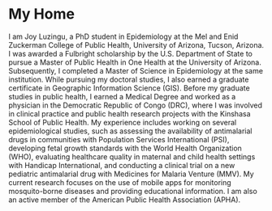 # My Home
I am Joy Luzingu, a PhD student in Epidemiology at the Mel and Enid Zuckerman College of Public Health, University of Arizona, Tucson, Arizona. 
I was awarded a Fulbright scholarship by the U.S. Department of State to pursue
a Master of Public Health in One Health at the University of Arizona. Subsequently, I completed a
Master of Science in Epidemiology at the same institution. While pursuing my doctoral studies, I also
earned a graduate certificate in Geographic Information Science (GIS). Before my graduate studies in
public health, I earned a Medical Degree and worked as a physician in the Democratic Republic of
Congo (DRC), where I was involved in clinical practice and public health research projects with the
Kinshasa School of Public Health. My experience includes working on several epidemiological studies,
such as assessing the availability of antimalarial drugs in communities with Population Services
International (PSI), developing fetal growth standards with the World Health Organization (WHO),
evaluating healthcare quality in maternal and child health settings with Handicap International, and
conducting a clinical trial on a new pediatric antimalarial drug with Medicines for Malaria Venture
(MMV). My current research focuses on the use of mobile apps for monitoring mosquito-borne
diseases and providing educational information. I am also an active member of the American Public
Health Association (APHA).

